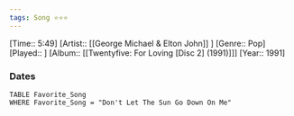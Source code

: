 ```yaml
---
tags: Song ⭐⭐⭐ 
---
```

[Time:: 5:49]
[Artist:: [[George Michael & Elton John]] ]
[Genre:: Pop]
[Played:: ]
[Album:: [[Twentyfive: For Loving [Disc 2] (1991)]]]
[Year:: 1991]
### Dates
````dataview
TABLE Favorite_Song
WHERE Favorite_Song = "Don't Let The Sun Go Down On Me"
````